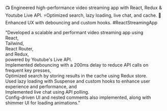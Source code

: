 📺 Engineered high-performance video streaming app with React, Redux & Youtube Live API. ⚡️Optimized search, lazy loading, live chat, and cache. 🎥 Enhanced UX with debouncing and custom hooks. #ReactStreamingApp

"Developed a scalable and performant video streaming app using
<br>
React,<br>
Tailwind, <br>React Router,<br> and Redux,<br> powered by Youtube's Live API. <br>Implemented debouncing with a 200ms delay to reduce API calls on frequent key presses,<br> Optimized search by storing results in the cache using Redux store.
<br>
Used lazy loading with Suspense and custom hooks to enhance user experience and performance, and <br>Implemented live chat using API polling.
<br>Config-driven UI and nested comments also implemented, along with shimmer UI for loading animations."
